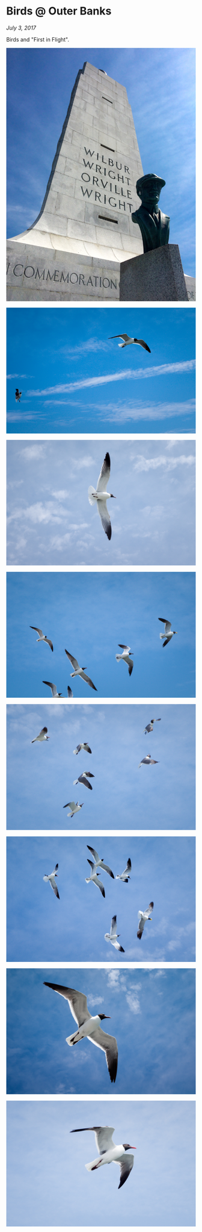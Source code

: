 # Birds @ Outer Banks

_July 3, 2017_

Birds and "First in Flight".

![](../../../static/images/swan/1707OuterBanks/IMG_0348.jpg)

![](../../../static/images/swan/1707OuterBanks/IMGP9686.jpg)

![](../../../static/images/swan/1707OuterBanks/IMGP9687.jpg)

![](../../../static/images/swan/1707OuterBanks/IMGP9688.jpg)

![](../../../static/images/swan/1707OuterBanks/IMGP9689.jpg)

![](../../../static/images/swan/1707OuterBanks/IMGP9690.jpg)

![](../../../static/images/swan/1707OuterBanks/IMGP9692.jpg)

![](../../../static/images/swan/1707OuterBanks/IMGP9698.jpg)



